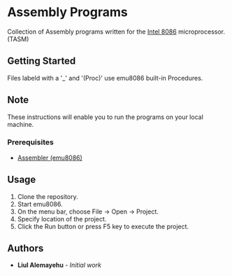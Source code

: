 # Assembly Programs

Collection of Assembly programs written for the [Intel 8086](https://en.wikipedia.org/wiki/Intel_8086) microprocessor. (TASM)

## Getting Started

Files labeld with a '\_' and '(Proc)' use emu8086 built-in Procedures.

## Note

These instructions will enable you to run the programs on your local machine.

### Prerequisites

- [Assembler (emu8086)](https://www.malavida.com/en/soft/emu8086/#gref)

## Usage

1. Clone the repository.
1. Start emu8086.
1. On the menu bar, choose File -> Open -> Project.
1. Specify location of the project.
1. Click the Run button or press F5 key to execute the project.

## Authors

- **Liul Alemayehu** - _Initial work_
